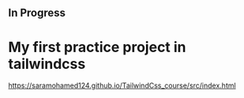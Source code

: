 ## In Progress
# My first practice project  in tailwindcss
https://saramohamed124.github.io/TailwindCss_course/src/index.html
